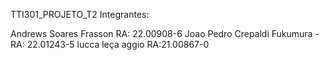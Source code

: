 TTI301_PROJETO_T2
Integrantes:

Andrews Soares Frasson RA: 22.00908-6
Joao Pedro Crepaldi Fukumura - RA: 22.01243-5
lucca leça aggio RA:21.00867-0

